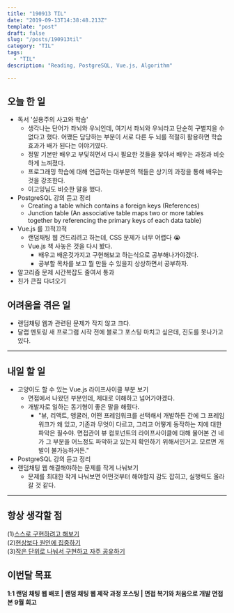 ```yaml
---
title: "190913 TIL"
date: "2019-09-13T14:38:48.213Z"
template: "post"
draft: false
slug: "/posts/190913til"
category: "TIL"
tags:
  - "TIL"
description: "Reading, PostgreSQL, Vue.js, Algorithm"

---
```


## 오늘 한 일

- 독서 '실용주의 사고와 학습'
  - 생각나는 단어가 좌뇌와 우뇌인데, 여기서 좌뇌와 우뇌라고 단순히 구별지을 수 없다고 했다. 어쨌든 담당하는 부분이 서로 다른 두 뇌를 적절히 활용하면 학습효과가 배가 된다는 이야기였다.
  - 정말 기본만 배우고 부딪히면서 다시 필요한 것들을 찾아서 배우는 과정과 비슷하게 느껴졌다.
  - 프로그래밍 학습에 대해 언급하는 대부분의 책들은 상기의 과정을 통해 배우는 것을 강조한다.
  - 이고잉님도 비슷한 말을 했다.
- PostgreSQL 강의 듣고 정리
  - Creating a table which contains a foreign keys (References)
  - Junction table (An associative table maps two or more tables together by referencing the primary keys of each data table)
- Vue.js 를 끄적끄적
  - 랜덤채팅 웹 건드리려고 하는데, CSS 문제가 너무 어렵다 😭
  - Vue.js 책 사놓은 것을 다시 봤다.
    - 배우고 배운것가지고 구현해보고 하는식으로 공부해나가야겠다.
    - 공부할 목차를 보고 뭘 만들 수 있을지 상상하면서 공부하자.
- 알고리즘 문제 시간복잡도 줄여서 통과
- 친가 큰집 다녀오기

## 어려움을 겪은 일

- 랜덤채팅 웹과 관련된 문제가 작지 않고 크다.
- 달랩 멘토링 새 프로그램 시작 전에 블로그 포스팅 마치고 싶은데, 진도를 못나가고 있다.

---

## 내일 할 일

- 고양이도 할 수 있는 Vue.js 라이프사이클 부분 보기
  - 면접에서 나왔던 부분인데, 제대로 이해하고 넘어가야겠다.
  - 개발자로 일하는 동기형이 좋은 말을 해줬다.
    - "뷰, 리액트, 앵귤러,  어떤 프레임워크를 선택해서 개발하든 간에 그 프레임워크가 왜 있고, 기존과 무엇이 다르고, 그리고 어떻게 동작하는 지에 대한 파악은 필수야. 면접관이 뷰 컴포넌트의 라이프사이클에 대해 물어본 건 네가 그 부분을 어느정도 파악하고 있는지 확인하기 위해서인거고. 모르면 개발이 불가능하거든."
- PostgreSQL 강의 듣고 정리
- 랜덤채팅 웹 해결해야하는 문제를 작게 나눠보기
  - 문제를 최대한 작게 나눠보면 어떤것부터 해야할지 감도 잡히고, 실행력도 올라갈 것 같다.

------



## 항상 생각할 점

(1)<u>스스로 구현하려고 해보기</u> <br>(2)<u>현상보다 원인에 집중하기</u> <br>(3)<u>작은 단위로 나눠서 구현하고 자주 공유하기</u>



## 이번달 목표

**1:1 랜덤 채팅 웹 배포 | 랜덤 채팅 웹 제작 과정 포스팅 | 면접 복기와 처음으로 개발 면접 본 9월 회고**

